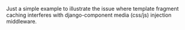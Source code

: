 Just a simple example to illustrate the issue where template fragment caching interferes with django-component media (css/js) injection middleware.

